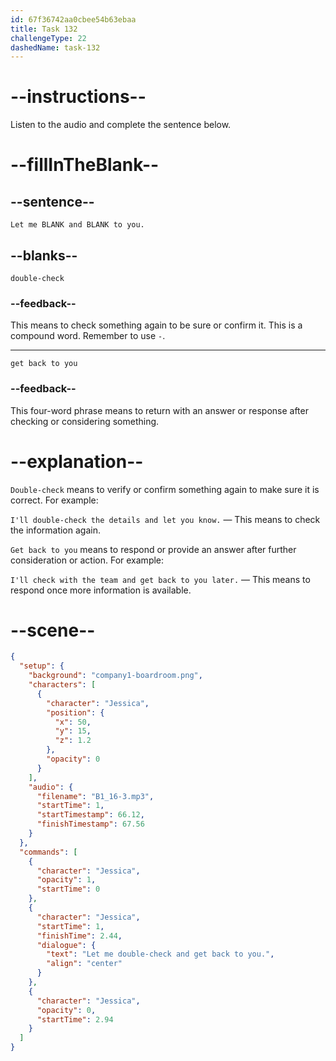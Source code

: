 ```yaml
---
id: 67f36742aa0cbee54b63ebaa
title: Task 132
challengeType: 22
dashedName: task-132
---
```


<!-- (Audio) Jessica: Let me double-check and get back to you. -->

# --instructions--

Listen to the audio and complete the sentence below.

# --fillInTheBlank--

## --sentence--

`Let me BLANK and BLANK to you.`

## --blanks--

`double-check`

### --feedback--

This means to check something again to be sure or confirm it. This is a compound word. Remember to use `-`.

---

`get back to you`

### --feedback--

This four-word phrase means to return with an answer or response after checking or considering something.

# --explanation--

`Double-check` means to verify or confirm something again to make sure it is correct. For example:

`I'll double-check the details and let you know.` — This means to check the information again.

`Get back to you` means to respond or provide an answer after further consideration or action. For example: 

`I'll check with the team and get back to you later.` — This means to respond once more information is available.

# --scene--

```json
{
  "setup": {
    "background": "company1-boardroom.png",
    "characters": [
      {
        "character": "Jessica",
        "position": {
          "x": 50,
          "y": 15,
          "z": 1.2
        },
        "opacity": 0
      }
    ],
    "audio": {
      "filename": "B1_16-3.mp3",
      "startTime": 1,
      "startTimestamp": 66.12,
      "finishTimestamp": 67.56
    }
  },
  "commands": [
    {
      "character": "Jessica",
      "opacity": 1,
      "startTime": 0
    },
    {
      "character": "Jessica",
      "startTime": 1,
      "finishTime": 2.44,
      "dialogue": {
        "text": "Let me double-check and get back to you.",
        "align": "center"
      }
    },
    {
      "character": "Jessica",
      "opacity": 0,
      "startTime": 2.94
    }
  ]
}
```

